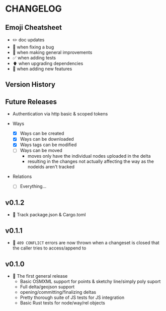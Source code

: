 # CHANGELOG

## Emoji Cheatsheet
- :pencil2: doc updates
- :bug: when fixing a bug
- :rocket: when making general improvements
- :white_check_mark: when adding tests
- :arrow_up: when upgrading dependencies
- :tada: when adding new features

## Version History

## Future Releases

- Authentication via http basic & scoped tokens

- Ways
    - [x] Ways can be created
    - [x] Ways can be downloaded
    - [x] Ways tags can be modified
    - [ ] Ways can be moved
        - moves only have the individual nodes uploaded in the delta
        - resulting in the changes not actually affecting the way as the nodeids aren't tracked
- Relations
    - [ ] Everything...


## v0.1.2

- :bug: Track package.json & Cargo.toml

## v0.1.1

- :tada: `409 CONFLICT` errors are now thrown when a changeset is closed that the caller tries to access/append to

## v0.1.0

- :rocket: The first general release
  - Basic OSMXML support for points & sketchy line/simply poly suport
  - Full delta/geojson support
  - opening/committing/finalizing deltas
  - Pretty thorough suite of JS tests for JS integration
  - Basic Rust tests for node/way/rel objects


